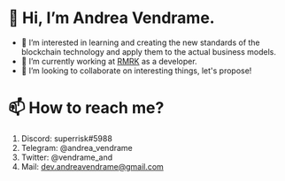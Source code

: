 # 👋 Hi, I’m Andrea Vendrame.

- 👀 I’m interested in learning and creating the new standards of the blockchain technology and apply them to the actual business models.
- 🌱 I’m currently working at [RMRK](https://github.com/rmrk-team) as a developer.
- 💞️ I’m looking to collaborate on interesting things, let's propose!


# 📫 How to reach me?

1) Discord: superrisk#5988
2) Telegram: @andrea_vendrame
3) Twitter: @vendrame_and
4) Mail: dev.andreavendrame@gmail.com

<!---
dev-andreavendrame/dev-andreavendrame is a ✨ special ✨ repository because its `README.md` (this file) appears on your GitHub profile.
You can click the Preview link to take a look at your changes.
--->
